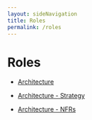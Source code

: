 ```yaml
---
layout: sideNavigation
title: Roles
permalink: /roles
---
```


# Roles



- [Architecture ](/roles/architecture)

- [Architecture - Strategy](/roles/architecture/strategy)

- [Architecture - NFRs](/roles/architecture/nfrs) 